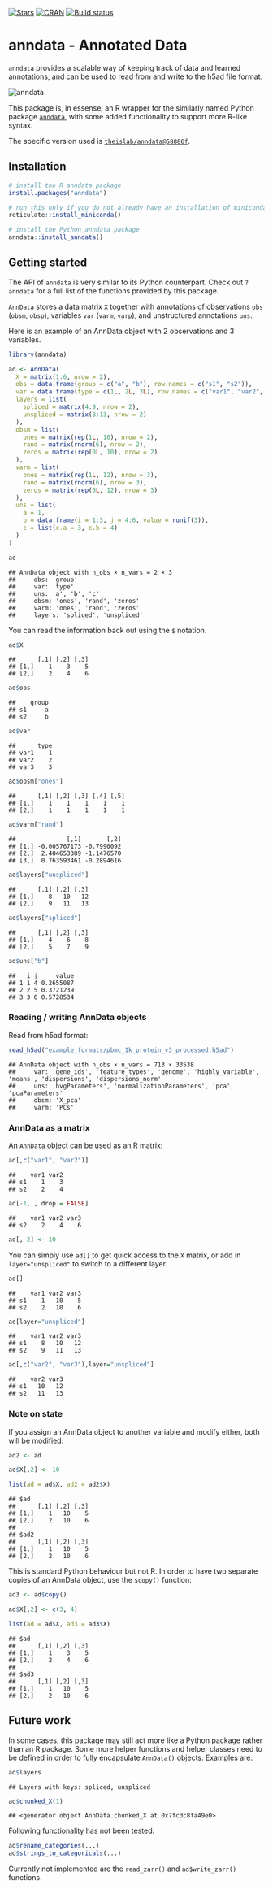 
[![Stars](https://img.shields.io/github/stars/theislab/anndata?logo=GitHub&color=yellow)](https://github.com/theislab/anndata/stargazers)
[![CRAN](https://www.r-pkg.org/badges/version/anndata)](https://cran.r-project.org/package=anndata)
[![Build
status](https://github.com/rcannood/anndata/workflows/R-CMD-check/badge.svg)](https://github.com/rcannood/anndata/actions)

# anndata - Annotated Data

`anndata` provides a scalable way of keeping track of data and learned
annotations, and can be used to read from and write to the h5ad file
format.

![anndata](http://falexwolf.de/img/scanpy/anndata.svg)

This package is, in essense, an R wrapper for the similarly named Python
package [`anndata`](https://anndata.readthedocs.io/en/latest/), with
some added functionality to support more R-like syntax.

The specific version used is
[`theislab/anndata@58886f`](https://github.com/theislab/anndata/tree/58886f09b2e387c6389a2de20ed0bc7d20d1b843).

## Installation

``` r
# install the R anndata package
install.packages("anndata")

# run this only if you do not already have an installation of miniconda
reticulate::install_miniconda()

# install the Python anndata package
anndata::install_anndata()
```

## Getting started

The API of `anndata` is very similar to its Python counterpart. Check
out `?anndata` for a full list of the functions provided by this
package.

`AnnData` stores a data matrix `X` together with annotations of
observations `obs` (`obsm`, `obsp`), variables `var` (`varm`, `varp`),
and unstructured annotations `uns`.

Here is an example of an AnnData object with 2 observations and 3
variables.

``` r
library(anndata)

ad <- AnnData(
  X = matrix(1:6, nrow = 2),
  obs = data.frame(group = c("a", "b"), row.names = c("s1", "s2")),
  var = data.frame(type = c(1L, 2L, 3L), row.names = c("var1", "var2", "var3")),
  layers = list(
    spliced = matrix(4:9, nrow = 2),
    unspliced = matrix(8:13, nrow = 2)
  ),
  obsm = list(
    ones = matrix(rep(1L, 10), nrow = 2),
    rand = matrix(rnorm(6), nrow = 2),
    zeros = matrix(rep(0L, 10), nrow = 2)
  ),
  varm = list(
    ones = matrix(rep(1L, 12), nrow = 3),
    rand = matrix(rnorm(6), nrow = 3),
    zeros = matrix(rep(0L, 12), nrow = 3)
  ),
  uns = list(
    a = 1, 
    b = data.frame(i = 1:3, j = 4:6, value = runif(3)),
    c = list(c.a = 3, c.b = 4)
  )
)

ad
```

    ## AnnData object with n_obs × n_vars = 2 × 3
    ##     obs: 'group'
    ##     var: 'type'
    ##     uns: 'a', 'b', 'c'
    ##     obsm: 'ones', 'rand', 'zeros'
    ##     varm: 'ones', 'rand', 'zeros'
    ##     layers: 'spliced', 'unspliced'

You can read the information back out using the `$` notation.

``` r
ad$X
```

    ##      [,1] [,2] [,3]
    ## [1,]    1    3    5
    ## [2,]    2    4    6

``` r
ad$obs
```

    ##    group
    ## s1     a
    ## s2     b

``` r
ad$var
```

    ##      type
    ## var1    1
    ## var2    2
    ## var3    3

``` r
ad$obsm["ones"]
```

    ##      [,1] [,2] [,3] [,4] [,5]
    ## [1,]    1    1    1    1    1
    ## [2,]    1    1    1    1    1

``` r
ad$varm["rand"]
```

    ##              [,1]       [,2]
    ## [1,] -0.005767173 -0.7990092
    ## [2,]  2.404653389 -1.1476570
    ## [3,]  0.763593461 -0.2894616

``` r
ad$layers["unspliced"]
```

    ##      [,1] [,2] [,3]
    ## [1,]    8   10   12
    ## [2,]    9   11   13

``` r
ad$layers["spliced"]
```

    ##      [,1] [,2] [,3]
    ## [1,]    4    6    8
    ## [2,]    5    7    9

``` r
ad$uns["b"]
```

    ##   i j     value
    ## 1 1 4 0.2655087
    ## 2 2 5 0.3721239
    ## 3 3 6 0.5728534

### Reading / writing AnnData objects

Read from h5ad format:

``` r
read_h5ad("example_formats/pbmc_1k_protein_v3_processed.h5ad")
```

    ## AnnData object with n_obs × n_vars = 713 × 33538
    ##     var: 'gene_ids', 'feature_types', 'genome', 'highly_variable', 'means', 'dispersions', 'dispersions_norm'
    ##     uns: 'hvgParameters', 'normalizationParameters', 'pca', 'pcaParameters'
    ##     obsm: 'X_pca'
    ##     varm: 'PCs'

### AnnData as a matrix

An `AnnData` object can be used as an R matrix:

``` r
ad[,c("var1", "var2")]
```

    ##    var1 var2
    ## s1    1    3
    ## s2    2    4

``` r
ad[-1, , drop = FALSE]
```

    ##    var1 var2 var3
    ## s2    2    4    6

``` r
ad[, 2] <- 10
```

You can simply use `ad[]` to get quick access to the `X` matrix, or add
in `layer="unspliced"` to switch to a different layer.

``` r
ad[]
```

    ##    var1 var2 var3
    ## s1    1   10    5
    ## s2    2   10    6

``` r
ad[layer="unspliced"]
```

    ##    var1 var2 var3
    ## s1    8   10   12
    ## s2    9   11   13

``` r
ad[,c("var2", "var3"),layer="unspliced"]
```

    ##    var2 var3
    ## s1   10   12
    ## s2   11   13

### Note on state

If you assign an AnnData object to another variable and modify either,
both will be modified:

``` r
ad2 <- ad

ad$X[,2] <- 10

list(ad = ad$X, ad2 = ad2$X)
```

    ## $ad
    ##      [,1] [,2] [,3]
    ## [1,]    1   10    5
    ## [2,]    2   10    6
    ## 
    ## $ad2
    ##      [,1] [,2] [,3]
    ## [1,]    1   10    5
    ## [2,]    2   10    6

This is standard Python behaviour but not R. In order to have two
separate copies of an AnnData object, use the `$copy()` function:

``` r
ad3 <- ad$copy()

ad$X[,2] <- c(3, 4)

list(ad = ad$X, ad3 = ad3$X)
```

    ## $ad
    ##      [,1] [,2] [,3]
    ## [1,]    1    3    5
    ## [2,]    2    4    6
    ## 
    ## $ad3
    ##      [,1] [,2] [,3]
    ## [1,]    1   10    5
    ## [2,]    2   10    6

## Future work

In some cases, this package may still act more like a Python package
rather than an R package. Some more helper functions and helper classes
need to be defined in order to fully encapsulate `AnnData()` objects.
Examples are:

``` r
ad$layers
```

    ## Layers with keys: spliced, unspliced

``` r
ad$chunked_X(1)
```

    ## <generator object AnnData.chunked_X at 0x7fcdc8fa49e0>

Following functionality has not been tested:

``` r
ad$rename_categories(...)
ad$strings_to_categoricals(...)
```

Currently not implemented are the `read_zarr()` and `ad$write_zarr()`
functions.
